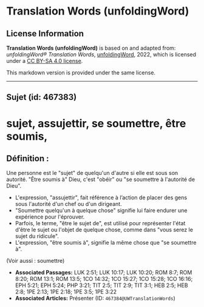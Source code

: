 # Translation Words (unfoldingWord)

## License Information

**Translation Words (unfoldingWord)** is based on and adapted from: _unfoldingWord® Translation Words_, [unfoldingWord](https://unfoldingword.org/utw), 2022, which is licensed under a [CC BY-SA 4.0 license](https://creativecommons.org/licenses/by-sa/4.0/legalcode.en).

This markdown version is provided under the same license.



--------------------------------

## Sujet (id: 467383)

sujet, assujettir, se soumettre, être soumis,
=============================================

Définition :
------------

Une personne est le "sujet" de quelqu'un d'autre si elle est sous son autorité. "Être soumis à" Dieu, c'est "obéir" ou "se soumettre à l'autorité de Dieu".

* L'expression, "assujettir", fait référence à l’action de placer des gens sous l'autorité d'un chef ou d'un dirigeant.
* "Soumettre quelqu'un à quelque chose" signifie lui faire endurer une expérience pour l'éprouver.
* Parfois, le terme, "être le sujet de", est utilisé pour représenter l'état d'être le sujet ou l'objet de quelque chose, comme dans "vous serez le sujet du ridicule".
* L'expression, "être soumis à", signifie la même chose que "se soumettre à".

(Voir aussi : soumettre)

* **Associated Passages:** LUK 2:51; LUK 10:17; LUK 10:20; ROM 8:7; ROM 8:20; ROM 13:1; ROM 13:5; 1CO 14:32; 1CO 15:27; 1CO 15:28; 1CO 16:16; EPH 5:21; EPH 5:24; PHP 3:21; TIT 2:5; TIT 2:9; TIT 3:1; HEB 2:5; HEB 2:8; 1PE 2:13; 1PE 2:18; 1PE 3:5; 1PE 3:22
* **Associated Articles:** Présenter (ID: `467384@UWTranslationWords`)

